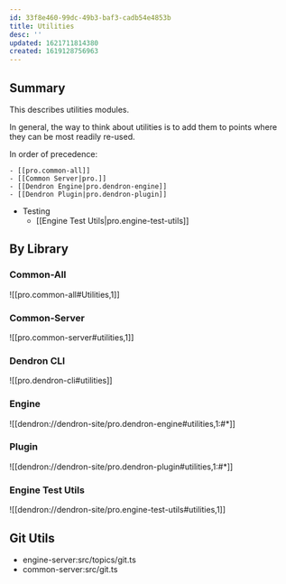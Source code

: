 ```yaml
---
id: 33f8e460-99dc-49b3-baf3-cadb54e4853b
title: Utilities
desc: ''
updated: 1621711814380
created: 1619128756963
---
```

## Summary

This describes utilities modules. 

In general, the way to think about utilities is to add them to points where they can be most readily re-used. 

In order of precedence:

```
- [[pro.common-all]]
- [[Common Server|pro.]]
- [[Dendron Engine|pro.dendron-engine]]
- [[Dendron Plugin|pro.dendron-plugin]]
```

- Testing 
  - [[Engine Test Utils|pro.engine-test-utils]]

## By Library

### Common-All

![[pro.common-all#Utilities,1]]

### Common-Server

![[pro.common-server#utilities,1]]

### Dendron CLI

![[pro.dendron-cli#utilities]]

### Engine

![[dendron://dendron-site/pro.dendron-engine#utilities,1:#*]]

### Plugin

![[dendron://dendron-site/pro.dendron-plugin#utilities,1:#*]]

### Engine Test Utils

![[dendron://dendron-site/pro.engine-test-utils#utilities,1]]

## Git Utils

- engine-server:src/topics/git.ts
- common-server:src/git.ts

